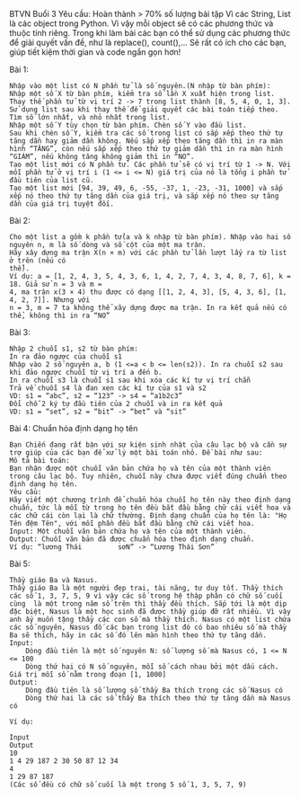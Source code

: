 BTVN Buổi 3
Yêu cầu: Hoàn thành > 70% số lượng bài tập
Vì các String, List là các object trong Python. Vì vậy mỗi object sẽ có các phương thức và thuộc tính riêng. Trong khi làm bài các bạn có thể sử dụng các phương thức để giải quyết vấn đề,  như là replace(), count(),... Sẽ rất có ích cho các bạn, giúp tiết kiệm thời gian và code ngắn gọn hơn!

Bài 1:

    Nhập vào một list có N phần tử là số nguyên.(N nhập từ bàn phím):
    Nhập một số X từ bàn phím, kiểm tra số lần X xuất hiện trong list.
    Thay thế phần tử từ vị trí 2 -> 7 trong list thành [8, 5, 4, 0, 1, 3].
    Sử dụng list sau khi thay thế để giải quyết các bài toán tiếp theo.
    Tìm số lớn nhất, và nhỏ nhất trong list.
    Nhập một số Y tùy chọn từ bàn phím. Chèn số Y vào đầu list.
    Sau khi chèn số Y, kiểm tra các số trong list có sắp xếp theo thứ tự tăng dần hay giảm dần không. Nếu sắp xếp theo tăng dần thì in ra màn hình “TĂNG”, còn nếu sắp xếp theo thứ tự giảm dần thì in ra màn hình “GIÁM”, nếu không tăng không giảm thì in “NO”.
    Tạo một list mới có N phần tử. Các phần tử sẽ có vị trí từ 1 -> N. Với mỗi phần tử ở vị trí i (1 <= i <= N) giá trị của nó là tổng i phần tử đầu tiên của list cũ.
    Tạo một list mới [94, 39, 49, 6, -55, -37, 1, -23, -31, 1000] và sắp xếp nó theo thứ tự tăng dần của giá trị, và sắp xếp nó theo sự tăng dần của giá trị tuyệt đối.

Bài 2:

    Cho một list a gồm k phần tử(a và k nhập từ bàn phím). Nhập vào hai số nguyên n, m là số dòng và số cột của một ma trận.
    Hãy xây dựng ma trận X(n × m) với các phần tử lần lượt lấy ra từ list ở trên (nếu có
    thể).
    Ví dụ: a = [1, 2, 4, 3, 5, 4, 3, 6, 1, 4, 2, 7, 4, 3, 4, 8, 7, 6], k = 18. Giả sử n = 3 và m =
    4, ma trận x(3 × 4) thu được có dạng [[1, 2, 4, 3], [5, 4, 3, 6], [1, 4, 2, 7]]. Nhưng với
    n = 3, m = 7 ta không thể xây dựng được ma trận. In ra kết quả nếu có thể, không thì in ra “NO”

Bài 3: 

    Nhập 2 chuỗi s1, s2 từ bàn phím:
    In ra đảo ngược của chuỗi s1
    Nhập vào 2 số nguyên a, b (1 <=a < b <= len(s2)). In ra chuỗi s2 sau khi đảo ngược chuỗi từ vị trí a đến b.
    In ra chuỗi s3 là chuỗi s1 sau khi xóa các kí tự vị trí chẵn
    Trả về chuỗi s4 là đan xen các kí tự của s1 và s2
    VD: s1 = “abc”, s2 = “123” -> s4 = “a1b2c3”
    Đổi chỗ 2 ký tự đầu tiên của 2 chuỗi và in ra kết quả
    VD: s1 = “set”, s2 = “bit” -> “bet” và “sit”

Bài 4: Chuẩn hóa định dạng họ tên

    Bạn Chiến đang rất bận với sự kiện sinh nhật của câu lạc bộ và cần sự trợ giúp của các bạn để xử lý một bài toán nhỏ. Đề bài như sau:
    Mô tả bài toán:
    Bạn nhận được một chuỗi văn bản chứa họ và tên của một thành viên trong câu lạc bộ. Tuy nhiên, chuỗi này chưa được viết đúng chuẩn theo định dạng họ tên.
    Yêu cầu:
    Hãy viết một chương trình để chuẩn hóa chuỗi họ tên này theo định dạng chuẩn, tức là mỗi từ trong họ tên đều bắt đầu bằng chữ cái viết hoa và các chữ cái còn lại là chữ thường. Định dạng chuẩn của họ tên là: "Họ Tên đệm Tên", với mỗi phần đều bắt đầu bằng chữ cái viết hoa.
    Input: Một chuỗi văn bản chứa họ và tên của một thành viên.
    Output: Chuỗi văn bản đã được chuẩn hóa theo định dạng chuẩn.
    Ví dụ: “lương Thái         sơN” -> “Lương Thái Sơn”

Bài 5:

    Thầy giáo Ba và Nasus.	
    Thầy giáo Ba là một người đẹp trai, tài năng, tư duy tốt. Thầy thích các số 1, 3, 7, 5, 9 vì vậy các số trong hệ thập phân có chữ số cuối cùng  là một trong năm số trên thì thầy đều thích. Sắp tới là một dịp đặc biệt, Nasus là một học sinh đã được thầy giúp đỡ rất nhiều. Vì vậy anh ấy muốn tặng thầy các con số mà thầy thích. Nasus có một list chứa các số nguyên, Nasus đố các bạn trong list đó có bao nhiêu số mà thầy Ba sẽ thích, hãy in các số đó lên màn hình theo thứ tự tăng dần.
    Input:
        Dòng đầu tiên là một số nguyên N: số lượng số mà Nasus có, 1 <= N <= 100
        Dòng thứ hai có N số nguyên, mỗi số cách nhau bởi một dấu cách. Giá trị mỗi số nằm trong đoạn [1, 1000]
    Output: 
        Dòng đầu tiên là số lượng số thầy Ba thích trong các số Nasus có
        Dòng thứ hai là các số thầy Ba thích theo thứ tự tăng dần mà Nasus có

    Ví dụ:

    Input
    Output
    10
    1 4 29 187 2 30 50 87 12 34
    4
    1 29 87 187
    (Các số đều có chữ số cuối là một trong 5 số 1, 3, 5, 7, 9)

